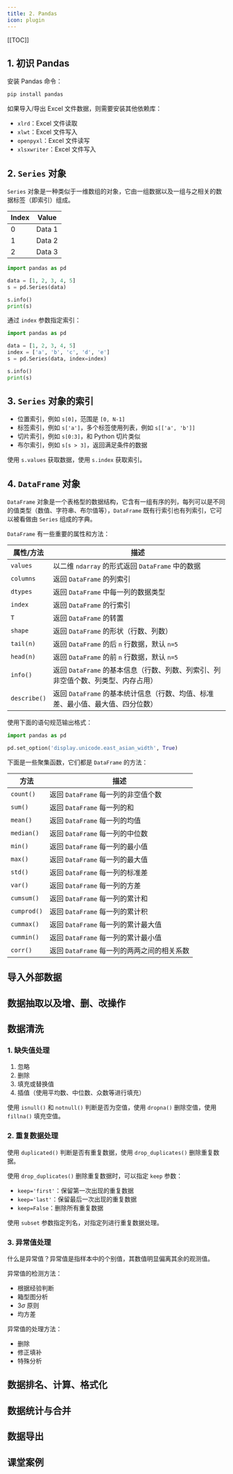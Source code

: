 ```yaml
---
title: 2. Pandas
icon: plugin
---
```


[[TOC]]

## 1. 初识 Pandas

安装 Pandas 命令：

```bash
pip install pandas
```

如果导入/导出 Excel 文件数据，则需要安装其他依赖库：

- `xlrd`：Excel 文件读取
- `xlwt`：Excel 文件写入
- `openpyxl`：Excel 文件读写
- `xlsxwriter`：Excel 文件写入

## 2. `Series` 对象

`Series` 对象是一种类似于一维数组的对象，它由一组数据以及一组与之相关的数据标签（即索引）组成。

| Index | Value  |
| ----- | ------ |
| 0     | Data 1 |
| 1     | Data 2 |
| 2     | Data 3 |

```python
import pandas as pd

data = [1, 2, 3, 4, 5]
s = pd.Series(data)

s.info()
print(s)
```

通过 `index` 参数指定索引：

```python
import pandas as pd

data = [1, 2, 3, 4, 5]
index = ['a', 'b', 'c', 'd', 'e']
s = pd.Series(data, index=index)

s.info()
print(s)
```

## 3. `Series` 对象的索引

- 位置索引，例如 `s[0]`，范围是 `[0, N-1]`
- 标签索引，例如 `s['a']`，多个标签使用列表，例如 `s[['a', 'b']]`
- 切片索引，例如 `s[0:3]`，和 Python 切片类似
- 布尔索引，例如 `s[s > 3]`，返回满足条件的数据

使用 `s.values` 获取数据，使用 `s.index` 获取索引。

## 4. `DataFrame` 对象

`DataFrame` 对象是一个表格型的数据结构，它含有一组有序的列，每列可以是不同的值类型（数值、字符串、布尔值等），`DataFrame` 既有行索引也有列索引，它可以被看做由 `Series` 组成的字典。

`DataFrame` 有一些重要的属性和方法：

| 属性/方法    | 描述                                                                              |
| ------------ | --------------------------------------------------------------------------------- |
| `values`     | 以二维 `ndarray` 的形式返回 `DataFrame` 中的数据                                  |
| `columns`    | 返回 `DataFrame` 的列索引                                                         |
| `dtypes`     | 返回 `DataFrame` 中每一列的数据类型                                               |
| `index`      | 返回 `DataFrame` 的行索引                                                         |
| `T`          | 返回 `DataFrame` 的转置                                                           |
| `shape`      | 返回 `DataFrame` 的形状（行数、列数）                                             |
| `tail(n)`    | 返回 `DataFrame` 的后 `n` 行数据，默认 `n=5`                                      |
| `head(n)`    | 返回 `DataFrame` 的前 `n` 行数据，默认 `n=5`                                      |
| `info()`     | 返回 `DataFrame` 的基本信息（行数、列数、列索引、列非空值个数、列类型、内存占用） |
| `describe()` | 返回 `DataFrame` 的基本统计信息（行数、均值、标准差、最小值、最大值、四分位数）   |

使用下面的语句规范输出格式：

```python
import pandas as pd

pd.set_option('display.unicode.east_asian_width', True)
```

下面是一些聚集函数，它们都是 `DataFrame` 的方法：

| 方法        | 描述                                        |
| ----------- | ------------------------------------------- |
| `count()`   | 返回 `DataFrame` 每一列的非空值个数         |
| `sum()`     | 返回 `DataFrame` 每一列的和                 |
| `mean()`    | 返回 `DataFrame` 每一列的均值               |
| `median()`  | 返回 `DataFrame` 每一列的中位数             |
| `min()`     | 返回 `DataFrame` 每一列的最小值             |
| `max()`     | 返回 `DataFrame` 每一列的最大值             |
| `std()`     | 返回 `DataFrame` 每一列的标准差             |
| `var()`     | 返回 `DataFrame` 每一列的方差               |
| `cumsum()`  | 返回 `DataFrame` 每一列的累计和             |
| `cumprod()` | 返回 `DataFrame` 每一列的累计积             |
| `cummax()`  | 返回 `DataFrame` 每一列的累计最大值         |
| `cummin()`  | 返回 `DataFrame` 每一列的累计最小值         |
| `corr()`    | 返回 `DataFrame` 每一列的两两之间的相关系数 |

## 导入外部数据

## 数据抽取以及增、删、改操作

## 数据清洗

### 1. 缺失值处理

1. 忽略
2. 删除
3. 填充或替换值
4. 插值（使用平均数、中位数、众数等进行填充）

使用 `isnull()` 和 `notnull()` 判断是否为空值，使用 `dropna()` 删除空值，使用 `fillna()` 填充空值。

### 2. 重复数据处理

使用 `duplicated()` 判断是否有重复数据，使用 `drop_duplicates()` 删除重复数据。

使用 `drop_duplicates()` 删除重复数据时，可以指定 `keep` 参数：

- `keep='first'`：保留第一次出现的重复数据
- `keep='last'`：保留最后一次出现的重复数据
- `keep=False`：删除所有重复数据

使用 `subset` 参数指定列名，对指定列进行重复数据处理。

### 3. 异常值处理

什么是异常值？异常值是指样本中的个别值，其数值明显偏离其余的观测值。

异常值的检测方法：

- 根据经验判断
- 箱型图分析
- $3\sigma$ 原则
- 均方差

异常值的处理方法：

- 删除
- 修正填补
- 特殊分析

## 数据排名、计算、格式化

## 数据统计与合并

## 数据导出

## 课堂案例
